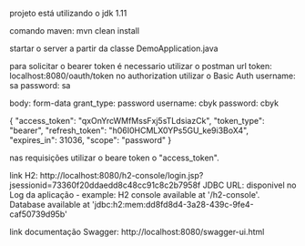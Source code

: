 projeto está utilizando o jdk 1.11

comando maven: mvn clean install

startar o server a partir da classe DemoApplication.java

para solicitar o bearer token é necessario utilizar o postman
url token: localhost:8080/oauth/token
no authorization utilizar o Basic Auth
username: sa
password: sa 

body: form-data
    grant_type: password
    username: cbyk
    password: cbyk

{
    "access_token": "qxOnYrcWMfMssFxj5sTLdsiazCk",
    "token_type": "bearer",
    "refresh_token": "h06I0HCMLX0YPs5GU_ke9i3BoX4",
    "expires_in": 31036,
    "scope": "password"
}

nas requisições utilizar o beare token o "access_token".

link H2: http://localhost:8080/h2-console/login.jsp?jsessionid=73360f20ddaedd8c48cc91c8c2b7958f
JDBC URL: disponivel no Log da aplicação - example: H2 console available at '/h2-console'. Database available at 'jdbc:h2:mem:dd8fd8d4-3a28-439c-9fe4-caf50739d95b'

link documentação Swagger: http://localhost:8080/swagger-ui.html